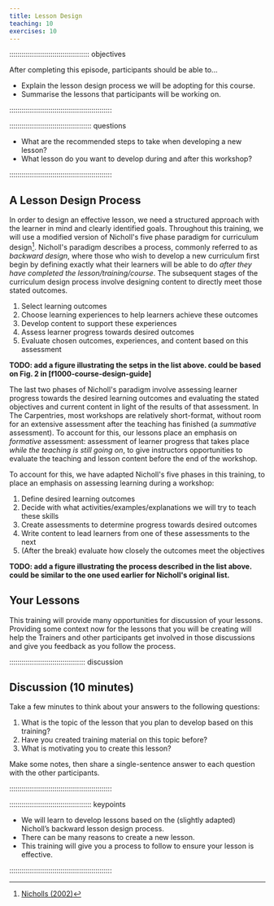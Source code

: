 ```yaml
---
title: Lesson Design
teaching: 10
exercises: 10
---
```


::::::::::::::::::::::::::::::::::::::: objectives

After completing this episode, participants should be able to...

- Explain the lesson design process we will be adopting for this course.
- Summarise the lessons that participants will be working on.

::::::::::::::::::::::::::::::::::::::::::::::::::

:::::::::::::::::::::::::::::::::::::::: questions

- What are the recommended steps to take when developing a new lesson?
- What lesson do you want to develop during and after this workshop?

::::::::::::::::::::::::::::::::::::::::::::::::::

## A Lesson Design Process

In order to design an effective lesson, we need a structured approach with the learner in mind and  clearly identified goals. Throughout this training, we will use a modified version of Nicholl's five phase paradigm for curriculum design[^1].
Nicholl's paradigm describes a process, commonly referred to as _backward design_,
where those who wish to develop a new curriculum first begin by defining
exactly what their learners will be able to do
_after they have completed the lesson/training/course_.
The subsequent stages of the curriculum design process involve designing content
to directly meet those stated outcomes.

1. Select learning outcomes
2. Choose learning experiences to help learners achieve these outcomes
3. Develop content to support these experiences
4. Assess learner progress towards desired outcomes
5. Evaluate chosen outcomes, experiences, and content based on this assessment

**TODO: add a figure illustrating the setps in the list above.
could be based on Fig. 2 in [f1000-course-design-guide]**

The last two phases of Nicholl's paradigm involve
assessing learner progress towards the desired learning outcomes and
evaluating the stated objectives and current content in light of the results of that assessment.
In The Carpentries, most workshops are relatively short-format,
without room for an extensive assessment after the teaching has finished
(a _summative_ assessment).
To account for this, our lessons place an emphasis on _formative_ assessment:
assessment of learner progress that takes place _while the teaching is still going on_,
to give instructors opportunities to evaluate the teaching and lesson content
before the end of the workshop.

To account for this,
we have adapted Nicholl's five phases in this training,
to place an emphasis on assessing learning during a workshop:

1. Define desired learning outcomes
2. Decide with what activities/examples/explanations we will try to teach these skills
3. Create assessments to determine progress towards desired outcomes
4. Write content to lead learners from one of these assessments to the next
5. (After the break) evaluate how closely the outcomes meet the objectives

**TODO: add a figure illustrating the process described in the list above.
could be similar to the one used earlier for Nicholl's original list.**

## Your Lessons

This training will provide many opportunities for discussion of your lessons.
Providing some context now for the lessons that you will be creating will
help the Trainers and other participants get involved in those discussions
and give you feedback as you follow the process.

:::::::::::::::::::::::::::::::::::::  discussion

## Discussion (10 minutes)

Take a few minutes to think about your answers to the following questions:

1. What is the topic of the lesson that you plan to develop based on this training?
2. Have you created training material on this topic before?
3. What is motivating you to create this lesson?

Make some notes, then share a single-sentence answer to each question with the other participants.


::::::::::::::::::::::::::::::::::::::::::::::::::



:::::::::::::::::::::::::::::::::::::::: keypoints

- We will learn to develop lessons based on the (slightly adapted) Nicholl’s backward lesson design  process.
- There can be many reasons to create a new lesson.
- This training will give you a process to follow to ensure your lesson is effective.

::::::::::::::::::::::::::::::::::::::::::::::::::


[^1]: [Nicholls (2002)](learners/reference.md#litref)
